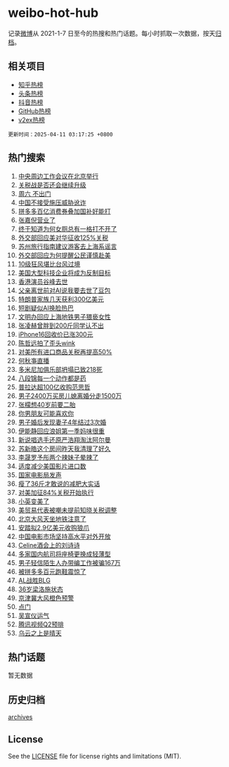 # weibo-hot-hub

记录[微博](https://www.weibo.com)从 2021-1-7 日至今的热搜和热门话题。每小时抓取一次数据，按天[归档](archives)。

## 相关项目

- [知乎热榜](https://github.com/snaildev/zhihu-hot-hub)
- [头条热榜](https://github.com/snaildev/toutiao-hot-hub)
- [抖音热榜](https://github.com/snaildev/douyin-hot-hub)
- [GitHub热榜](https://github.com/snaildev/github-hot-hub)
- [v2ex热榜](https://github.com/snaildev/v2ex-hot-hub)


`更新时间：2025-04-11 03:17:25 +0800`

## 热门搜索

1. [中央周边工作会议在北京举行](https://m.weibo.cn/search?containerid=100103type%3D1%26t%3D10%26q%3D%23%E4%B8%AD%E5%A4%AE%E5%91%A8%E8%BE%B9%E5%B7%A5%E4%BD%9C%E4%BC%9A%E8%AE%AE%E5%9C%A8%E5%8C%97%E4%BA%AC%E4%B8%BE%E8%A1%8C%23&stream_entry_id=51&isnewpage=1&extparam=seat%3D1%26pos%3D0%26cate%3D10103%26q%3D%2523%25E4%25B8%25AD%25E5%25A4%25AE%25E5%2591%25A8%25E8%25BE%25B9%25E5%25B7%25A5%25E4%25BD%259C%25E4%25BC%259A%25E8%25AE%25AE%25E5%259C%25A8%25E5%258C%2597%25E4%25BA%25AC%25E4%25B8%25BE%25E8%25A1%258C%2523%26filter_type%3Drealtimehot%26stream_entry_id%3D51%26c_type%3D51%26dgr%3D0%26display_time%3D1744312644%26pre_seqid%3D174431264428091864592134)
1. [关税战是否还会继续升级](https://m.weibo.cn/search?containerid=100103type%3D1%26t%3D10%26q%3D%23%E5%85%B3%E7%A8%8E%E6%88%98%E6%98%AF%E5%90%A6%E8%BF%98%E4%BC%9A%E7%BB%A7%E7%BB%AD%E5%8D%87%E7%BA%A7%23&stream_entry_id=31&isnewpage=1&extparam=seat%3D1%26pos%3D0%26realpos%3D1%26flag%3D2%26filter_type%3Drealtimehot%26c_type%3D31%26cate%3D5001%26q%3D%2523%25E5%2585%25B3%25E7%25A8%258E%25E6%2588%2598%25E6%2598%25AF%25E5%2590%25A6%25E8%25BF%2598%25E4%25BC%259A%25E7%25BB%25A7%25E7%25BB%25AD%25E5%258D%2587%25E7%25BA%25A7%2523%26dgr%3D0%26stream_entry_id%3D31%26band_rank%3D1%26lcate%3D5001%26display_time%3D1744312644%26pre_seqid%3D174431264428091864592134)
1. [周六 不出门](https://m.weibo.cn/search?containerid=100103type%3D1%26t%3D10%26q%3D%E5%91%A8%E5%85%AD+%E4%B8%8D%E5%87%BA%E9%97%A8&stream_entry_id=31&isnewpage=1&extparam=seat%3D1%26pos%3D1%26realpos%3D2%26flag%3D2%26filter_type%3Drealtimehot%26c_type%3D31%26cate%3D5001%26q%3D%25E5%2591%25A8%25E5%2585%25AD%2520%25E4%25B8%258D%25E5%2587%25BA%25E9%2597%25A8%26dgr%3D0%26stream_entry_id%3D31%26band_rank%3D2%26lcate%3D5001%26display_time%3D1744312644%26pre_seqid%3D174431264428091864592134)
1. [中国不接受施压威胁讹诈](https://m.weibo.cn/search?containerid=100103type%3D1%26t%3D10%26q%3D%23%E4%B8%AD%E5%9B%BD%E4%B8%8D%E6%8E%A5%E5%8F%97%E6%96%BD%E5%8E%8B%E5%A8%81%E8%83%81%E8%AE%B9%E8%AF%88%23&stream_entry_id=31&isnewpage=1&extparam=seat%3D1%26pos%3D2%26realpos%3D3%26flag%3D0%26filter_type%3Drealtimehot%26c_type%3D31%26cate%3D5001%26q%3D%2523%25E4%25B8%25AD%25E5%259B%25BD%25E4%25B8%258D%25E6%258E%25A5%25E5%258F%2597%25E6%2596%25BD%25E5%258E%258B%25E5%25A8%2581%25E8%2583%2581%25E8%25AE%25B9%25E8%25AF%2588%2523%26dgr%3D0%26stream_entry_id%3D31%26band_rank%3D3%26lcate%3D5001%26display_time%3D1744312644%26pre_seqid%3D174431264428091864592134)
1. [拼多多百亿消费券叠加国补好能打](https://m.weibo.cn/search?containerid=100103type%3D1%26t%3D10%26q%3D%23%E6%8B%BC%E5%A4%9A%E5%A4%9A%E7%99%BE%E4%BA%BF%E6%B6%88%E8%B4%B9%E5%88%B8%E5%8F%A0%E5%8A%A0%E5%9B%BD%E8%A1%A5%E5%A5%BD%E8%83%BD%E6%89%93%23&stream_entry_id=31&isnewpage=1&extparam=seat%3D1%26pos%3D3%26filter_type%3Drealtimehot%26c_type%3D31%26lcate%3D5001%26is_ad_pos%3D1%26cate%3D5001%26q%3D%2523%25E6%258B%25BC%25E5%25A4%259A%25E5%25A4%259A%25E7%2599%25BE%25E4%25BA%25BF%25E6%25B6%2588%25E8%25B4%25B9%25E5%2588%25B8%25E5%258F%25A0%25E5%258A%25A0%25E5%259B%25BD%25E8%25A1%25A5%25E5%25A5%25BD%25E8%2583%25BD%25E6%2589%2593%2523%26topic_ad%3D1%26dgr%3D0%26stream_entry_id%3D31%26adid%3D282379%26band_rank%3D4%26display_time%3D1744312644%26pre_seqid%3D174431264428091864592134)
1. [张嘉倪营业了](https://m.weibo.cn/search?containerid=100103type%3D1%26t%3D10%26q%3D%23%E5%BC%A0%E5%98%89%E5%80%AA%E8%90%A5%E4%B8%9A%E4%BA%86%23&stream_entry_id=31&isnewpage=1&extparam=seat%3D1%26pos%3D4%26realpos%3D4%26flag%3D2%26filter_type%3Drealtimehot%26c_type%3D31%26cate%3D5001%26q%3D%2523%25E5%25BC%25A0%25E5%2598%2589%25E5%2580%25AA%25E8%2590%25A5%25E4%25B8%259A%25E4%25BA%2586%2523%26dgr%3D0%26stream_entry_id%3D31%26band_rank%3D4%26lcate%3D5001%26display_time%3D1744312644%26pre_seqid%3D174431264428091864592134)
1. [终于知道为何女厕总有一格打不开了](https://m.weibo.cn/search?containerid=100103type%3D1%26t%3D10%26q%3D%23%E7%BB%88%E4%BA%8E%E7%9F%A5%E9%81%93%E4%B8%BA%E4%BD%95%E5%A5%B3%E5%8E%95%E6%80%BB%E6%9C%89%E4%B8%80%E6%A0%BC%E6%89%93%E4%B8%8D%E5%BC%80%E4%BA%86%23&stream_entry_id=31&isnewpage=1&extparam=seat%3D1%26pos%3D5%26realpos%3D5%26flag%3D2%26filter_type%3Drealtimehot%26c_type%3D31%26cate%3D5001%26q%3D%2523%25E7%25BB%2588%25E4%25BA%258E%25E7%259F%25A5%25E9%2581%2593%25E4%25B8%25BA%25E4%25BD%2595%25E5%25A5%25B3%25E5%258E%2595%25E6%2580%25BB%25E6%259C%2589%25E4%25B8%2580%25E6%25A0%25BC%25E6%2589%2593%25E4%25B8%258D%25E5%25BC%2580%25E4%25BA%2586%2523%26dgr%3D0%26stream_entry_id%3D31%26band_rank%3D5%26lcate%3D5001%26display_time%3D1744312644%26pre_seqid%3D174431264428091864592134)
1. [外交部回应美对华征收125%关税](https://m.weibo.cn/search?containerid=100103type%3D1%26t%3D10%26q%3D%23%E5%A4%96%E4%BA%A4%E9%83%A8%E5%9B%9E%E5%BA%94%E7%BE%8E%E5%AF%B9%E5%8D%8E%E5%BE%81%E6%94%B6125%25%E5%85%B3%E7%A8%8E%23&stream_entry_id=31&isnewpage=1&extparam=seat%3D1%26pos%3D6%26realpos%3D6%26flag%3D0%26filter_type%3Drealtimehot%26c_type%3D31%26cate%3D5001%26q%3D%2523%25E5%25A4%2596%25E4%25BA%25A4%25E9%2583%25A8%25E5%259B%259E%25E5%25BA%2594%25E7%25BE%258E%25E5%25AF%25B9%25E5%258D%258E%25E5%25BE%2581%25E6%2594%25B6125%2525%25E5%2585%25B3%25E7%25A8%258E%2523%26dgr%3D0%26stream_entry_id%3D31%26band_rank%3D6%26lcate%3D5001%26display_time%3D1744312644%26pre_seqid%3D174431264428091864592134)
1. [苏州旅行指南建议游客去上海系谣言](https://m.weibo.cn/search?containerid=100103type%3D1%26t%3D10%26q%3D%23%E8%8B%8F%E5%B7%9E%E6%97%85%E8%A1%8C%E6%8C%87%E5%8D%97%E5%BB%BA%E8%AE%AE%E6%B8%B8%E5%AE%A2%E5%8E%BB%E4%B8%8A%E6%B5%B7%E7%B3%BB%E8%B0%A3%E8%A8%80%23&stream_entry_id=31&isnewpage=1&extparam=seat%3D1%26pos%3D7%26band_rank%3D7%26c_type%3D31%26is_ad_pos%3D1%26cate%3D5001%26q%3D%2523%25E8%258B%258F%25E5%25B7%259E%25E6%2597%2585%25E8%25A1%258C%25E6%258C%2587%25E5%258D%2597%25E5%25BB%25BA%25E8%25AE%25AE%25E6%25B8%25B8%25E5%25AE%25A2%25E5%258E%25BB%25E4%25B8%258A%25E6%25B5%25B7%25E7%25B3%25BB%25E8%25B0%25A3%25E8%25A8%2580%2523%26lcate%3D5001%26dgr%3D0%26stream_entry_id%3D31%26adid%3D282364%26filter_type%3Drealtimehot%26display_time%3D1744312644%26pre_seqid%3D174431264428091864592134)
1. [外交部回应为何提醒公民谨慎赴美](https://m.weibo.cn/search?containerid=100103type%3D1%26t%3D10%26q%3D%23%E5%A4%96%E4%BA%A4%E9%83%A8%E5%9B%9E%E5%BA%94%E4%B8%BA%E4%BD%95%E6%8F%90%E9%86%92%E5%85%AC%E6%B0%91%E8%B0%A8%E6%85%8E%E8%B5%B4%E7%BE%8E%23&stream_entry_id=31&isnewpage=1&extparam=seat%3D1%26pos%3D8%26realpos%3D7%26flag%3D0%26filter_type%3Drealtimehot%26c_type%3D31%26cate%3D5001%26q%3D%2523%25E5%25A4%2596%25E4%25BA%25A4%25E9%2583%25A8%25E5%259B%259E%25E5%25BA%2594%25E4%25B8%25BA%25E4%25BD%2595%25E6%258F%2590%25E9%2586%2592%25E5%2585%25AC%25E6%25B0%2591%25E8%25B0%25A8%25E6%2585%258E%25E8%25B5%25B4%25E7%25BE%258E%2523%26dgr%3D0%26stream_entry_id%3D31%26band_rank%3D7%26lcate%3D5001%26display_time%3D1744312644%26pre_seqid%3D174431264428091864592134)
1. [10级狂风堪比台风过境](https://m.weibo.cn/search?containerid=100103type%3D1%26t%3D10%26q%3D%2310%E7%BA%A7%E7%8B%82%E9%A3%8E%E5%A0%AA%E6%AF%94%E5%8F%B0%E9%A3%8E%E8%BF%87%E5%A2%83%23&stream_entry_id=31&isnewpage=1&extparam=seat%3D1%26pos%3D9%26realpos%3D8%26flag%3D0%26filter_type%3Drealtimehot%26c_type%3D31%26cate%3D5001%26q%3D%252310%25E7%25BA%25A7%25E7%258B%2582%25E9%25A3%258E%25E5%25A0%25AA%25E6%25AF%2594%25E5%258F%25B0%25E9%25A3%258E%25E8%25BF%2587%25E5%25A2%2583%2523%26dgr%3D0%26stream_entry_id%3D31%26band_rank%3D8%26lcate%3D5001%26display_time%3D1744312644%26pre_seqid%3D174431264428091864592134)
1. [美国大型科技企业将成为反制目标](https://m.weibo.cn/search?containerid=100103type%3D1%26t%3D10%26q%3D%23%E7%BE%8E%E5%9B%BD%E5%A4%A7%E5%9E%8B%E7%A7%91%E6%8A%80%E4%BC%81%E4%B8%9A%E5%B0%86%E6%88%90%E4%B8%BA%E5%8F%8D%E5%88%B6%E7%9B%AE%E6%A0%87%23&stream_entry_id=31&isnewpage=1&extparam=seat%3D1%26pos%3D10%26realpos%3D9%26flag%3D0%26filter_type%3Drealtimehot%26c_type%3D31%26cate%3D5001%26q%3D%2523%25E7%25BE%258E%25E5%259B%25BD%25E5%25A4%25A7%25E5%259E%258B%25E7%25A7%2591%25E6%258A%2580%25E4%25BC%2581%25E4%25B8%259A%25E5%25B0%2586%25E6%2588%2590%25E4%25B8%25BA%25E5%258F%258D%25E5%2588%25B6%25E7%259B%25AE%25E6%25A0%2587%2523%26dgr%3D0%26stream_entry_id%3D31%26band_rank%3D9%26lcate%3D5001%26display_time%3D1744312644%26pre_seqid%3D174431264428091864592134)
1. [香港演员谷峰去世](https://m.weibo.cn/search?containerid=100103type%3D1%26t%3D10%26q%3D%23%E9%A6%99%E6%B8%AF%E6%BC%94%E5%91%98%E8%B0%B7%E5%B3%B0%E5%8E%BB%E4%B8%96%23&stream_entry_id=31&isnewpage=1&extparam=seat%3D1%26pos%3D11%26realpos%3D10%26flag%3D0%26filter_type%3Drealtimehot%26c_type%3D31%26cate%3D5001%26q%3D%2523%25E9%25A6%2599%25E6%25B8%25AF%25E6%25BC%2594%25E5%2591%2598%25E8%25B0%25B7%25E5%25B3%25B0%25E5%258E%25BB%25E4%25B8%2596%2523%26dgr%3D0%26stream_entry_id%3D31%26band_rank%3D10%26lcate%3D5001%26display_time%3D1744312644%26pre_seqid%3D174431264428091864592134)
1. [父亲离世前对AI说我要去世了豆包](https://m.weibo.cn/search?containerid=100103type%3D1%26t%3D10%26q%3D%23%E7%88%B6%E4%BA%B2%E7%A6%BB%E4%B8%96%E5%89%8D%E5%AF%B9AI%E8%AF%B4%E6%88%91%E8%A6%81%E5%8E%BB%E4%B8%96%E4%BA%86%E8%B1%86%E5%8C%85%23&stream_entry_id=31&isnewpage=1&extparam=seat%3D1%26pos%3D12%26realpos%3D11%26flag%3D2%26filter_type%3Drealtimehot%26c_type%3D31%26cate%3D5001%26q%3D%2523%25E7%2588%25B6%25E4%25BA%25B2%25E7%25A6%25BB%25E4%25B8%2596%25E5%2589%258D%25E5%25AF%25B9AI%25E8%25AF%25B4%25E6%2588%2591%25E8%25A6%2581%25E5%258E%25BB%25E4%25B8%2596%25E4%25BA%2586%25E8%25B1%2586%25E5%258C%2585%2523%26dgr%3D0%26stream_entry_id%3D31%26band_rank%3D11%26lcate%3D5001%26display_time%3D1744312644%26pre_seqid%3D174431264428091864592134)
1. [特朗普家族几天获利300亿美元](https://m.weibo.cn/search?containerid=100103type%3D1%26t%3D10%26q%3D%23%E7%89%B9%E6%9C%97%E6%99%AE%E5%AE%B6%E6%97%8F%E5%87%A0%E5%A4%A9%E8%8E%B7%E5%88%A9300%E4%BA%BF%E7%BE%8E%E5%85%83%23&stream_entry_id=31&isnewpage=1&extparam=seat%3D1%26pos%3D13%26realpos%3D12%26flag%3D0%26filter_type%3Drealtimehot%26c_type%3D31%26cate%3D5001%26q%3D%2523%25E7%2589%25B9%25E6%259C%2597%25E6%2599%25AE%25E5%25AE%25B6%25E6%2597%258F%25E5%2587%25A0%25E5%25A4%25A9%25E8%258E%25B7%25E5%2588%25A9300%25E4%25BA%25BF%25E7%25BE%258E%25E5%2585%2583%2523%26dgr%3D0%26stream_entry_id%3D31%26band_rank%3D12%26lcate%3D5001%26display_time%3D1744312644%26pre_seqid%3D174431264428091864592134)
1. [短剧疑似AI换脸热巴](https://m.weibo.cn/search?containerid=100103type%3D1%26t%3D10%26q%3D%23%E7%9F%AD%E5%89%A7%E7%96%91%E4%BC%BCAI%E6%8D%A2%E8%84%B8%E7%83%AD%E5%B7%B4%23&stream_entry_id=31&isnewpage=1&extparam=seat%3D1%26pos%3D14%26realpos%3D13%26flag%3D0%26filter_type%3Drealtimehot%26c_type%3D31%26cate%3D5001%26q%3D%2523%25E7%259F%25AD%25E5%2589%25A7%25E7%2596%2591%25E4%25BC%25BCAI%25E6%258D%25A2%25E8%2584%25B8%25E7%2583%25AD%25E5%25B7%25B4%2523%26dgr%3D0%26stream_entry_id%3D31%26band_rank%3D13%26lcate%3D5001%26display_time%3D1744312644%26pre_seqid%3D174431264428091864592134)
1. [文明办回应上海地铁男子猥亵女性](https://m.weibo.cn/search?containerid=100103type%3D1%26t%3D10%26q%3D%23%E6%96%87%E6%98%8E%E5%8A%9E%E5%9B%9E%E5%BA%94%E4%B8%8A%E6%B5%B7%E5%9C%B0%E9%93%81%E7%94%B7%E5%AD%90%E7%8C%A5%E4%BA%B5%E5%A5%B3%E6%80%A7%23&stream_entry_id=31&isnewpage=1&extparam=seat%3D1%26pos%3D15%26realpos%3D14%26flag%3D0%26filter_type%3Drealtimehot%26c_type%3D31%26cate%3D5001%26q%3D%2523%25E6%2596%2587%25E6%2598%258E%25E5%258A%259E%25E5%259B%259E%25E5%25BA%2594%25E4%25B8%258A%25E6%25B5%25B7%25E5%259C%25B0%25E9%2593%2581%25E7%2594%25B7%25E5%25AD%2590%25E7%258C%25A5%25E4%25BA%25B5%25E5%25A5%25B3%25E6%2580%25A7%2523%26dgr%3D0%26stream_entry_id%3D31%26band_rank%3D14%26lcate%3D5001%26display_time%3D1744312644%26pre_seqid%3D174431264428091864592134)
1. [张凌赫曾胖到200斤同学认不出](https://m.weibo.cn/search?containerid=100103type%3D1%26t%3D10%26q%3D%23%E5%BC%A0%E5%87%8C%E8%B5%AB%E6%9B%BE%E8%83%96%E5%88%B0200%E6%96%A4%E5%90%8C%E5%AD%A6%E8%AE%A4%E4%B8%8D%E5%87%BA%23&stream_entry_id=31&isnewpage=1&extparam=seat%3D1%26pos%3D16%26realpos%3D15%26flag%3D0%26filter_type%3Drealtimehot%26c_type%3D31%26cate%3D5001%26q%3D%2523%25E5%25BC%25A0%25E5%2587%258C%25E8%25B5%25AB%25E6%259B%25BE%25E8%2583%2596%25E5%2588%25B0200%25E6%2596%25A4%25E5%2590%258C%25E5%25AD%25A6%25E8%25AE%25A4%25E4%25B8%258D%25E5%2587%25BA%2523%26dgr%3D0%26stream_entry_id%3D31%26band_rank%3D15%26lcate%3D5001%26display_time%3D1744312644%26pre_seqid%3D174431264428091864592134)
1. [iPhone16回收价已涨300元](https://m.weibo.cn/search?containerid=100103type%3D1%26t%3D10%26q%3D%23iPhone16%E5%9B%9E%E6%94%B6%E4%BB%B7%E5%B7%B2%E6%B6%A8300%E5%85%83%23&stream_entry_id=31&isnewpage=1&extparam=seat%3D1%26pos%3D17%26realpos%3D16%26flag%3D0%26filter_type%3Drealtimehot%26c_type%3D31%26cate%3D5001%26q%3D%2523iPhone16%25E5%259B%259E%25E6%2594%25B6%25E4%25BB%25B7%25E5%25B7%25B2%25E6%25B6%25A8300%25E5%2585%2583%2523%26dgr%3D0%26stream_entry_id%3D31%26band_rank%3D16%26lcate%3D5001%26display_time%3D1744312644%26pre_seqid%3D174431264428091864592134)
1. [陈哲远拍了歪头wink](https://m.weibo.cn/search?containerid=100103type%3D1%26t%3D10%26q%3D%E9%99%88%E5%93%B2%E8%BF%9C%E6%8B%8D%E4%BA%86%E6%AD%AA%E5%A4%B4wink&stream_entry_id=31&isnewpage=1&extparam=seat%3D1%26pos%3D18%26realpos%3D17%26flag%3D0%26filter_type%3Drealtimehot%26c_type%3D31%26cate%3D5001%26q%3D%25E9%2599%2588%25E5%2593%25B2%25E8%25BF%259C%25E6%258B%258D%25E4%25BA%2586%25E6%25AD%25AA%25E5%25A4%25B4wink%26dgr%3D0%26stream_entry_id%3D31%26band_rank%3D17%26lcate%3D5001%26display_time%3D1744312644%26pre_seqid%3D174431264428091864592134)
1. [对美所有进口商品关税再提高50%](https://m.weibo.cn/search?containerid=100103type%3D1%26t%3D10%26q%3D%23%E5%AF%B9%E7%BE%8E%E6%89%80%E6%9C%89%E8%BF%9B%E5%8F%A3%E5%95%86%E5%93%81%E5%85%B3%E7%A8%8E%E5%86%8D%E6%8F%90%E9%AB%9850%25%23&stream_entry_id=31&isnewpage=1&extparam=seat%3D1%26pos%3D19%26realpos%3D18%26flag%3D0%26filter_type%3Drealtimehot%26c_type%3D31%26cate%3D5001%26q%3D%2523%25E5%25AF%25B9%25E7%25BE%258E%25E6%2589%2580%25E6%259C%2589%25E8%25BF%259B%25E5%258F%25A3%25E5%2595%2586%25E5%2593%2581%25E5%2585%25B3%25E7%25A8%258E%25E5%2586%258D%25E6%258F%2590%25E9%25AB%259850%2525%2523%26dgr%3D0%26stream_entry_id%3D31%26band_rank%3D18%26lcate%3D5001%26display_time%3D1744312644%26pre_seqid%3D174431264428091864592134)
1. [何秋亊直播](https://m.weibo.cn/search?containerid=100103type%3D1%26t%3D10%26q%3D%E4%BD%95%E7%A7%8B%E4%BA%8A%E7%9B%B4%E6%92%AD&stream_entry_id=31&isnewpage=1&extparam=seat%3D1%26pos%3D20%26realpos%3D19%26flag%3D0%26filter_type%3Drealtimehot%26c_type%3D31%26cate%3D5001%26q%3D%25E4%25BD%2595%25E7%25A7%258B%25E4%25BA%258A%25E7%259B%25B4%25E6%2592%25AD%26dgr%3D0%26stream_entry_id%3D31%26band_rank%3D19%26lcate%3D5001%26display_time%3D1744312644%26pre_seqid%3D174431264428091864592134)
1. [多米尼加俱乐部坍塌已致218死](https://m.weibo.cn/search?containerid=100103type%3D1%26t%3D10%26q%3D%23%E5%A4%9A%E7%B1%B3%E5%B0%BC%E5%8A%A0%E4%BF%B1%E4%B9%90%E9%83%A8%E5%9D%8D%E5%A1%8C%E5%B7%B2%E8%87%B4218%E6%AD%BB%23&stream_entry_id=31&isnewpage=1&extparam=seat%3D1%26pos%3D21%26realpos%3D20%26flag%3D0%26filter_type%3Drealtimehot%26c_type%3D31%26cate%3D5001%26q%3D%2523%25E5%25A4%259A%25E7%25B1%25B3%25E5%25B0%25BC%25E5%258A%25A0%25E4%25BF%25B1%25E4%25B9%2590%25E9%2583%25A8%25E5%259D%258D%25E5%25A1%258C%25E5%25B7%25B2%25E8%2587%25B4218%25E6%25AD%25BB%2523%26dgr%3D0%26stream_entry_id%3D31%26band_rank%3D20%26lcate%3D5001%26display_time%3D1744312644%26pre_seqid%3D174431264428091864592134)
1. [八段锦每一个动作都是药](https://m.weibo.cn/search?containerid=100103type%3D1%26t%3D10%26q%3D%23%E5%85%AB%E6%AE%B5%E9%94%A6%E6%AF%8F%E4%B8%80%E4%B8%AA%E5%8A%A8%E4%BD%9C%E9%83%BD%E6%98%AF%E8%8D%AF%23&stream_entry_id=31&isnewpage=1&extparam=seat%3D1%26pos%3D22%26realpos%3D21%26flag%3D0%26filter_type%3Drealtimehot%26c_type%3D31%26cate%3D5001%26q%3D%2523%25E5%2585%25AB%25E6%25AE%25B5%25E9%2594%25A6%25E6%25AF%258F%25E4%25B8%2580%25E4%25B8%25AA%25E5%258A%25A8%25E4%25BD%259C%25E9%2583%25BD%25E6%2598%25AF%25E8%258D%25AF%2523%26dgr%3D0%26stream_entry_id%3D31%26band_rank%3D21%26lcate%3D5001%26display_time%3D1744312644%26pre_seqid%3D174431264428091864592134)
1. [普拉达超100亿收购范思哲](https://m.weibo.cn/search?containerid=100103type%3D1%26t%3D10%26q%3D%23%E6%99%AE%E6%8B%89%E8%BE%BE%E8%B6%85100%E4%BA%BF%E6%94%B6%E8%B4%AD%E8%8C%83%E6%80%9D%E5%93%B2%23&stream_entry_id=31&isnewpage=1&extparam=seat%3D1%26pos%3D23%26realpos%3D22%26flag%3D0%26filter_type%3Drealtimehot%26c_type%3D31%26cate%3D5001%26q%3D%2523%25E6%2599%25AE%25E6%258B%2589%25E8%25BE%25BE%25E8%25B6%2585100%25E4%25BA%25BF%25E6%2594%25B6%25E8%25B4%25AD%25E8%258C%2583%25E6%2580%259D%25E5%2593%25B2%2523%26dgr%3D0%26stream_entry_id%3D31%26band_rank%3D22%26lcate%3D5001%26display_time%3D1744312644%26pre_seqid%3D174431264428091864592134)
1. [男子2400万买房儿媳离婚分走1500万](https://m.weibo.cn/search?containerid=100103type%3D1%26t%3D10%26q%3D%23%E7%94%B7%E5%AD%902400%E4%B8%87%E4%B9%B0%E6%88%BF%E5%84%BF%E5%AA%B3%E7%A6%BB%E5%A9%9A%E5%88%86%E8%B5%B01500%E4%B8%87%23&stream_entry_id=31&isnewpage=1&extparam=seat%3D1%26pos%3D24%26realpos%3D23%26flag%3D0%26filter_type%3Drealtimehot%26c_type%3D31%26cate%3D5001%26q%3D%2523%25E7%2594%25B7%25E5%25AD%25902400%25E4%25B8%2587%25E4%25B9%25B0%25E6%2588%25BF%25E5%2584%25BF%25E5%25AA%25B3%25E7%25A6%25BB%25E5%25A9%259A%25E5%2588%2586%25E8%25B5%25B01500%25E4%25B8%2587%2523%26dgr%3D0%26stream_entry_id%3D31%26band_rank%3D23%26lcate%3D5001%26display_time%3D1744312644%26pre_seqid%3D174431264428091864592134)
1. [张檬想40岁前要二胎](https://m.weibo.cn/search?containerid=100103type%3D1%26t%3D10%26q%3D%23%E5%BC%A0%E6%AA%AC%E6%83%B340%E5%B2%81%E5%89%8D%E8%A6%81%E4%BA%8C%E8%83%8E%23&stream_entry_id=31&isnewpage=1&extparam=seat%3D1%26pos%3D25%26realpos%3D24%26flag%3D0%26filter_type%3Drealtimehot%26c_type%3D31%26cate%3D5001%26q%3D%2523%25E5%25BC%25A0%25E6%25AA%25AC%25E6%2583%25B340%25E5%25B2%2581%25E5%2589%258D%25E8%25A6%2581%25E4%25BA%258C%25E8%2583%258E%2523%26dgr%3D0%26stream_entry_id%3D31%26band_rank%3D24%26lcate%3D5001%26display_time%3D1744312644%26pre_seqid%3D174431264428091864592134)
1. [你男朋友可能喜欢你](https://m.weibo.cn/search?containerid=100103type%3D1%26t%3D10%26q%3D%E4%BD%A0%E7%94%B7%E6%9C%8B%E5%8F%8B%E5%8F%AF%E8%83%BD%E5%96%9C%E6%AC%A2%E4%BD%A0&stream_entry_id=31&isnewpage=1&extparam=seat%3D1%26pos%3D26%26realpos%3D25%26flag%3D0%26filter_type%3Drealtimehot%26c_type%3D31%26cate%3D5001%26q%3D%25E4%25BD%25A0%25E7%2594%25B7%25E6%259C%258B%25E5%258F%258B%25E5%258F%25AF%25E8%2583%25BD%25E5%2596%259C%25E6%25AC%25A2%25E4%25BD%25A0%26dgr%3D0%26stream_entry_id%3D31%26band_rank%3D25%26lcate%3D5001%26display_time%3D1744312644%26pre_seqid%3D174431264428091864592134)
1. [男子婚后发现妻子4年结过3次婚](https://m.weibo.cn/search?containerid=100103type%3D1%26t%3D10%26q%3D%23%E7%94%B7%E5%AD%90%E5%A9%9A%E5%90%8E%E5%8F%91%E7%8E%B0%E5%A6%BB%E5%AD%904%E5%B9%B4%E7%BB%93%E8%BF%873%E6%AC%A1%E5%A9%9A%23&stream_entry_id=31&isnewpage=1&extparam=seat%3D1%26pos%3D27%26realpos%3D26%26flag%3D0%26filter_type%3Drealtimehot%26c_type%3D31%26cate%3D5001%26q%3D%2523%25E7%2594%25B7%25E5%25AD%2590%25E5%25A9%259A%25E5%2590%258E%25E5%258F%2591%25E7%258E%25B0%25E5%25A6%25BB%25E5%25AD%25904%25E5%25B9%25B4%25E7%25BB%2593%25E8%25BF%25873%25E6%25AC%25A1%25E5%25A9%259A%2523%26dgr%3D0%26stream_entry_id%3D31%26band_rank%3D26%26lcate%3D5001%26display_time%3D1744312644%26pre_seqid%3D174431264428091864592134)
1. [伊能静回应浪姐第一季妈味很重](https://m.weibo.cn/search?containerid=100103type%3D1%26t%3D10%26q%3D%23%E4%BC%8A%E8%83%BD%E9%9D%99%E5%9B%9E%E5%BA%94%E6%B5%AA%E5%A7%90%E7%AC%AC%E4%B8%80%E5%AD%A3%E5%A6%88%E5%91%B3%E5%BE%88%E9%87%8D%23&stream_entry_id=31&isnewpage=1&extparam=seat%3D1%26pos%3D28%26realpos%3D27%26flag%3D0%26filter_type%3Drealtimehot%26c_type%3D31%26cate%3D5001%26q%3D%2523%25E4%25BC%258A%25E8%2583%25BD%25E9%259D%2599%25E5%259B%259E%25E5%25BA%2594%25E6%25B5%25AA%25E5%25A7%2590%25E7%25AC%25AC%25E4%25B8%2580%25E5%25AD%25A3%25E5%25A6%2588%25E5%2591%25B3%25E5%25BE%2588%25E9%2587%258D%2523%26dgr%3D0%26stream_entry_id%3D31%26band_rank%3D27%26lcate%3D5001%26display_time%3D1744312644%26pre_seqid%3D174431264428091864592134)
1. [新说唱选手还原严浩翔淘汰阿尔曼](https://m.weibo.cn/search?containerid=100103type%3D1%26t%3D10%26q%3D%23%E6%96%B0%E8%AF%B4%E5%94%B1%E9%80%89%E6%89%8B%E8%BF%98%E5%8E%9F%E4%B8%A5%E6%B5%A9%E7%BF%94%E6%B7%98%E6%B1%B0%E9%98%BF%E5%B0%94%E6%9B%BC%23&stream_entry_id=31&isnewpage=1&extparam=seat%3D1%26pos%3D29%26realpos%3D28%26flag%3D0%26filter_type%3Drealtimehot%26c_type%3D31%26cate%3D5001%26q%3D%2523%25E6%2596%25B0%25E8%25AF%25B4%25E5%2594%25B1%25E9%2580%2589%25E6%2589%258B%25E8%25BF%2598%25E5%258E%259F%25E4%25B8%25A5%25E6%25B5%25A9%25E7%25BF%2594%25E6%25B7%2598%25E6%25B1%25B0%25E9%2598%25BF%25E5%25B0%2594%25E6%259B%25BC%2523%26dgr%3D0%26stream_entry_id%3D31%26band_rank%3D28%26lcate%3D5001%26display_time%3D1744312644%26pre_seqid%3D174431264428091864592134)
1. [苏新皓这个房间昨天我清理了好久](https://m.weibo.cn/search?containerid=100103type%3D1%26t%3D10%26q%3D%23%E8%8B%8F%E6%96%B0%E7%9A%93%E8%BF%99%E4%B8%AA%E6%88%BF%E9%97%B4%E6%98%A8%E5%A4%A9%E6%88%91%E6%B8%85%E7%90%86%E4%BA%86%E5%A5%BD%E4%B9%85%23&stream_entry_id=31&isnewpage=1&extparam=seat%3D1%26pos%3D30%26realpos%3D29%26flag%3D0%26filter_type%3Drealtimehot%26c_type%3D31%26cate%3D5001%26q%3D%2523%25E8%258B%258F%25E6%2596%25B0%25E7%259A%2593%25E8%25BF%2599%25E4%25B8%25AA%25E6%2588%25BF%25E9%2597%25B4%25E6%2598%25A8%25E5%25A4%25A9%25E6%2588%2591%25E6%25B8%2585%25E7%2590%2586%25E4%25BA%2586%25E5%25A5%25BD%25E4%25B9%2585%2523%26dgr%3D0%26stream_entry_id%3D31%26band_rank%3D29%26lcate%3D5001%26display_time%3D1744312644%26pre_seqid%3D174431264428091864592134)
1. [李晟罗予彤两个辣妹子晕辣了](https://m.weibo.cn/search?containerid=100103type%3D1%26t%3D10%26q%3D%E6%9D%8E%E6%99%9F%E7%BD%97%E4%BA%88%E5%BD%A4%E4%B8%A4%E4%B8%AA%E8%BE%A3%E5%A6%B9%E5%AD%90%E6%99%95%E8%BE%A3%E4%BA%86&stream_entry_id=31&isnewpage=1&extparam=seat%3D1%26pos%3D31%26realpos%3D30%26flag%3D0%26filter_type%3Drealtimehot%26c_type%3D31%26cate%3D5001%26q%3D%25E6%259D%258E%25E6%2599%259F%25E7%25BD%2597%25E4%25BA%2588%25E5%25BD%25A4%25E4%25B8%25A4%25E4%25B8%25AA%25E8%25BE%25A3%25E5%25A6%25B9%25E5%25AD%2590%25E6%2599%2595%25E8%25BE%25A3%25E4%25BA%2586%26dgr%3D0%26stream_entry_id%3D31%26band_rank%3D30%26lcate%3D5001%26display_time%3D1744312644%26pre_seqid%3D174431264428091864592134)
1. [适度减少美国影片进口数](https://m.weibo.cn/search?containerid=100103type%3D1%26t%3D10%26q%3D%23%E9%80%82%E5%BA%A6%E5%87%8F%E5%B0%91%E7%BE%8E%E5%9B%BD%E5%BD%B1%E7%89%87%E8%BF%9B%E5%8F%A3%E6%95%B0%23&stream_entry_id=31&isnewpage=1&extparam=seat%3D1%26pos%3D32%26realpos%3D31%26flag%3D0%26filter_type%3Drealtimehot%26c_type%3D31%26cate%3D5001%26q%3D%2523%25E9%2580%2582%25E5%25BA%25A6%25E5%2587%258F%25E5%25B0%2591%25E7%25BE%258E%25E5%259B%25BD%25E5%25BD%25B1%25E7%2589%2587%25E8%25BF%259B%25E5%258F%25A3%25E6%2595%25B0%2523%26dgr%3D0%26stream_entry_id%3D31%26band_rank%3D31%26lcate%3D5001%26display_time%3D1744312644%26pre_seqid%3D174431264428091864592134)
1. [国家电影局发声](https://m.weibo.cn/search?containerid=100103type%3D1%26t%3D10%26q%3D%23%E5%9B%BD%E5%AE%B6%E7%94%B5%E5%BD%B1%E5%B1%80%E5%8F%91%E5%A3%B0%23&stream_entry_id=31&isnewpage=1&extparam=seat%3D1%26pos%3D33%26realpos%3D32%26flag%3D0%26filter_type%3Drealtimehot%26c_type%3D31%26cate%3D5001%26q%3D%2523%25E5%259B%25BD%25E5%25AE%25B6%25E7%2594%25B5%25E5%25BD%25B1%25E5%25B1%2580%25E5%258F%2591%25E5%25A3%25B0%2523%26dgr%3D0%26stream_entry_id%3D31%26band_rank%3D32%26lcate%3D5001%26display_time%3D1744312644%26pre_seqid%3D174431264428091864592134)
1. [瘦了36斤才敢说的减肥大实话](https://m.weibo.cn/search?containerid=100103type%3D1%26t%3D10%26q%3D%E7%98%A6%E4%BA%8636%E6%96%A4%E6%89%8D%E6%95%A2%E8%AF%B4%E7%9A%84%E5%87%8F%E8%82%A5%E5%A4%A7%E5%AE%9E%E8%AF%9D&stream_entry_id=31&isnewpage=1&extparam=seat%3D1%26pos%3D34%26realpos%3D33%26flag%3D0%26filter_type%3Drealtimehot%26c_type%3D31%26cate%3D5001%26q%3D%25E7%2598%25A6%25E4%25BA%258636%25E6%2596%25A4%25E6%2589%258D%25E6%2595%25A2%25E8%25AF%25B4%25E7%259A%2584%25E5%2587%258F%25E8%2582%25A5%25E5%25A4%25A7%25E5%25AE%259E%25E8%25AF%259D%26dgr%3D0%26stream_entry_id%3D31%26band_rank%3D33%26lcate%3D5001%26display_time%3D1744312644%26pre_seqid%3D174431264428091864592134)
1. [对美加征84%关税开始执行](https://m.weibo.cn/search?containerid=100103type%3D1%26t%3D10%26q%3D%23%E5%AF%B9%E7%BE%8E%E5%8A%A0%E5%BE%8184%25%E5%85%B3%E7%A8%8E%E5%BC%80%E5%A7%8B%E6%89%A7%E8%A1%8C%23&stream_entry_id=31&isnewpage=1&extparam=seat%3D1%26pos%3D35%26realpos%3D34%26flag%3D0%26filter_type%3Drealtimehot%26c_type%3D31%26cate%3D5001%26q%3D%2523%25E5%25AF%25B9%25E7%25BE%258E%25E5%258A%25A0%25E5%25BE%258184%2525%25E5%2585%25B3%25E7%25A8%258E%25E5%25BC%2580%25E5%25A7%258B%25E6%2589%25A7%25E8%25A1%258C%2523%26dgr%3D0%26stream_entry_id%3D31%26band_rank%3D34%26lcate%3D5001%26display_time%3D1744312644%26pre_seqid%3D174431264428091864592134)
1. [小英变美了](https://m.weibo.cn/search?containerid=100103type%3D1%26t%3D10%26q%3D%23%E5%B0%8F%E8%8B%B1%E5%8F%98%E7%BE%8E%E4%BA%86%23&stream_entry_id=31&isnewpage=1&extparam=seat%3D1%26pos%3D36%26realpos%3D35%26flag%3D0%26filter_type%3Drealtimehot%26c_type%3D31%26cate%3D5001%26q%3D%2523%25E5%25B0%258F%25E8%258B%25B1%25E5%258F%2598%25E7%25BE%258E%25E4%25BA%2586%2523%26dgr%3D0%26stream_entry_id%3D31%26band_rank%3D35%26lcate%3D5001%26display_time%3D1744312644%26pre_seqid%3D174431264428091864592134)
1. [美贸易代表被嘲未提前知晓关税调整](https://m.weibo.cn/search?containerid=100103type%3D1%26t%3D10%26q%3D%23%E7%BE%8E%E8%B4%B8%E6%98%93%E4%BB%A3%E8%A1%A8%E8%A2%AB%E5%98%B2%E6%9C%AA%E6%8F%90%E5%89%8D%E7%9F%A5%E6%99%93%E5%85%B3%E7%A8%8E%E8%B0%83%E6%95%B4%23&stream_entry_id=31&isnewpage=1&extparam=seat%3D1%26pos%3D37%26realpos%3D36%26flag%3D0%26filter_type%3Drealtimehot%26c_type%3D31%26cate%3D5001%26q%3D%2523%25E7%25BE%258E%25E8%25B4%25B8%25E6%2598%2593%25E4%25BB%25A3%25E8%25A1%25A8%25E8%25A2%25AB%25E5%2598%25B2%25E6%259C%25AA%25E6%258F%2590%25E5%2589%258D%25E7%259F%25A5%25E6%2599%2593%25E5%2585%25B3%25E7%25A8%258E%25E8%25B0%2583%25E6%2595%25B4%2523%26dgr%3D0%26stream_entry_id%3D31%26band_rank%3D36%26lcate%3D5001%26display_time%3D1744312644%26pre_seqid%3D174431264428091864592134)
1. [北京大风天坐地铁注意了](https://m.weibo.cn/search?containerid=100103type%3D1%26t%3D10%26q%3D%23%E5%8C%97%E4%BA%AC%E5%A4%A7%E9%A3%8E%E5%A4%A9%E5%9D%90%E5%9C%B0%E9%93%81%E6%B3%A8%E6%84%8F%E4%BA%86%23&stream_entry_id=31&isnewpage=1&extparam=seat%3D1%26pos%3D38%26realpos%3D37%26flag%3D0%26filter_type%3Drealtimehot%26c_type%3D31%26cate%3D5001%26q%3D%2523%25E5%258C%2597%25E4%25BA%25AC%25E5%25A4%25A7%25E9%25A3%258E%25E5%25A4%25A9%25E5%259D%2590%25E5%259C%25B0%25E9%2593%2581%25E6%25B3%25A8%25E6%2584%258F%25E4%25BA%2586%2523%26dgr%3D0%26stream_entry_id%3D31%26band_rank%3D37%26lcate%3D5001%26display_time%3D1744312644%26pre_seqid%3D174431264428091864592134)
1. [安踏拟2.9亿美元收购狼爪](https://m.weibo.cn/search?containerid=100103type%3D1%26t%3D10%26q%3D%23%E5%AE%89%E8%B8%8F%E6%8B%9F2.9%E4%BA%BF%E7%BE%8E%E5%85%83%E6%94%B6%E8%B4%AD%E7%8B%BC%E7%88%AA%23&stream_entry_id=31&isnewpage=1&extparam=seat%3D1%26pos%3D39%26realpos%3D38%26flag%3D0%26filter_type%3Drealtimehot%26c_type%3D31%26cate%3D5001%26q%3D%2523%25E5%25AE%2589%25E8%25B8%258F%25E6%258B%259F2.9%25E4%25BA%25BF%25E7%25BE%258E%25E5%2585%2583%25E6%2594%25B6%25E8%25B4%25AD%25E7%258B%25BC%25E7%2588%25AA%2523%26dgr%3D0%26stream_entry_id%3D31%26band_rank%3D38%26lcate%3D5001%26display_time%3D1744312644%26pre_seqid%3D174431264428091864592134)
1. [中国电影市场坚持高水平对外开放](https://m.weibo.cn/search?containerid=100103type%3D1%26t%3D10%26q%3D%23%E4%B8%AD%E5%9B%BD%E7%94%B5%E5%BD%B1%E5%B8%82%E5%9C%BA%E5%9D%9A%E6%8C%81%E9%AB%98%E6%B0%B4%E5%B9%B3%E5%AF%B9%E5%A4%96%E5%BC%80%E6%94%BE%23&stream_entry_id=31&isnewpage=1&extparam=seat%3D1%26pos%3D40%26realpos%3D39%26flag%3D0%26filter_type%3Drealtimehot%26c_type%3D31%26cate%3D5001%26q%3D%2523%25E4%25B8%25AD%25E5%259B%25BD%25E7%2594%25B5%25E5%25BD%25B1%25E5%25B8%2582%25E5%259C%25BA%25E5%259D%259A%25E6%258C%2581%25E9%25AB%2598%25E6%25B0%25B4%25E5%25B9%25B3%25E5%25AF%25B9%25E5%25A4%2596%25E5%25BC%2580%25E6%2594%25BE%2523%26dgr%3D0%26stream_entry_id%3D31%26band_rank%3D39%26lcate%3D5001%26display_time%3D1744312644%26pre_seqid%3D174431264428091864592134)
1. [Celine酒会上的刘诗诗](https://m.weibo.cn/search?containerid=100103type%3D1%26t%3D10%26q%3D%23Celine%E9%85%92%E4%BC%9A%E4%B8%8A%E7%9A%84%E5%88%98%E8%AF%97%E8%AF%97%23&stream_entry_id=31&isnewpage=1&extparam=seat%3D1%26pos%3D41%26realpos%3D40%26flag%3D0%26filter_type%3Drealtimehot%26c_type%3D31%26cate%3D5001%26q%3D%2523Celine%25E9%2585%2592%25E4%25BC%259A%25E4%25B8%258A%25E7%259A%2584%25E5%2588%2598%25E8%25AF%2597%25E8%25AF%2597%2523%26dgr%3D0%26stream_entry_id%3D31%26band_rank%3D40%26lcate%3D5001%26display_time%3D1744312644%26pre_seqid%3D174431264428091864592134)
1. [多家国内航司将座椅更换成轻薄型](https://m.weibo.cn/search?containerid=100103type%3D1%26t%3D10%26q%3D%23%E5%A4%9A%E5%AE%B6%E5%9B%BD%E5%86%85%E8%88%AA%E5%8F%B8%E5%B0%86%E5%BA%A7%E6%A4%85%E6%9B%B4%E6%8D%A2%E6%88%90%E8%BD%BB%E8%96%84%E5%9E%8B%23&stream_entry_id=31&isnewpage=1&extparam=seat%3D1%26pos%3D42%26realpos%3D41%26flag%3D0%26filter_type%3Drealtimehot%26c_type%3D31%26cate%3D5001%26q%3D%2523%25E5%25A4%259A%25E5%25AE%25B6%25E5%259B%25BD%25E5%2586%2585%25E8%2588%25AA%25E5%258F%25B8%25E5%25B0%2586%25E5%25BA%25A7%25E6%25A4%2585%25E6%259B%25B4%25E6%258D%25A2%25E6%2588%2590%25E8%25BD%25BB%25E8%2596%2584%25E5%259E%258B%2523%26dgr%3D0%26stream_entry_id%3D31%26band_rank%3D41%26lcate%3D5001%26display_time%3D1744312644%26pre_seqid%3D174431264428091864592134)
1. [男子轻信陌生人办带编工作被骗167万](https://m.weibo.cn/search?containerid=100103type%3D1%26t%3D10%26q%3D%23%E7%94%B7%E5%AD%90%E8%BD%BB%E4%BF%A1%E9%99%8C%E7%94%9F%E4%BA%BA%E5%8A%9E%E5%B8%A6%E7%BC%96%E5%B7%A5%E4%BD%9C%E8%A2%AB%E9%AA%97167%E4%B8%87%23&stream_entry_id=31&isnewpage=1&extparam=seat%3D1%26pos%3D43%26realpos%3D42%26flag%3D0%26filter_type%3Drealtimehot%26c_type%3D31%26cate%3D5001%26q%3D%2523%25E7%2594%25B7%25E5%25AD%2590%25E8%25BD%25BB%25E4%25BF%25A1%25E9%2599%258C%25E7%2594%259F%25E4%25BA%25BA%25E5%258A%259E%25E5%25B8%25A6%25E7%25BC%2596%25E5%25B7%25A5%25E4%25BD%259C%25E8%25A2%25AB%25E9%25AA%2597167%25E4%25B8%2587%2523%26dgr%3D0%26stream_entry_id%3D31%26band_rank%3D42%26lcate%3D5001%26display_time%3D1744312644%26pre_seqid%3D174431264428091864592134)
1. [被拼多多百元跑鞋震惊了](https://m.weibo.cn/search?containerid=100103type%3D1%26t%3D10%26q%3D%23%E8%A2%AB%E6%8B%BC%E5%A4%9A%E5%A4%9A%E7%99%BE%E5%85%83%E8%B7%91%E9%9E%8B%E9%9C%87%E6%83%8A%E4%BA%86%23&stream_entry_id=31&isnewpage=1&extparam=seat%3D1%26pos%3D44%26realpos%3D43%26flag%3D0%26filter_type%3Drealtimehot%26c_type%3D31%26cate%3D5001%26q%3D%2523%25E8%25A2%25AB%25E6%258B%25BC%25E5%25A4%259A%25E5%25A4%259A%25E7%2599%25BE%25E5%2585%2583%25E8%25B7%2591%25E9%259E%258B%25E9%259C%2587%25E6%2583%258A%25E4%25BA%2586%2523%26dgr%3D0%26stream_entry_id%3D31%26band_rank%3D43%26lcate%3D5001%26display_time%3D1744312644%26pre_seqid%3D174431264428091864592134)
1. [AL战胜BLG](https://m.weibo.cn/search?containerid=100103type%3D1%26t%3D10%26q%3D%23AL%E6%88%98%E8%83%9CBLG%23&stream_entry_id=31&isnewpage=1&extparam=seat%3D1%26pos%3D45%26realpos%3D44%26flag%3D0%26filter_type%3Drealtimehot%26c_type%3D31%26cate%3D5001%26q%3D%2523AL%25E6%2588%2598%25E8%2583%259CBLG%2523%26dgr%3D0%26stream_entry_id%3D31%26band_rank%3D44%26lcate%3D5001%26display_time%3D1744312644%26pre_seqid%3D174431264428091864592134)
1. [36岁梁洛施状态](https://m.weibo.cn/search?containerid=100103type%3D1%26t%3D10%26q%3D36%E5%B2%81%E6%A2%81%E6%B4%9B%E6%96%BD%E7%8A%B6%E6%80%81&stream_entry_id=31&isnewpage=1&extparam=seat%3D1%26pos%3D46%26realpos%3D45%26flag%3D0%26filter_type%3Drealtimehot%26c_type%3D31%26cate%3D5001%26q%3D36%25E5%25B2%2581%25E6%25A2%2581%25E6%25B4%259B%25E6%2596%25BD%25E7%258A%25B6%25E6%2580%2581%26dgr%3D0%26stream_entry_id%3D31%26band_rank%3D45%26lcate%3D5001%26display_time%3D1744312644%26pre_seqid%3D174431264428091864592134)
1. [京津冀大风橙色预警](https://m.weibo.cn/search?containerid=100103type%3D1%26t%3D10%26q%3D%23%E4%BA%AC%E6%B4%A5%E5%86%80%E5%A4%A7%E9%A3%8E%E6%A9%99%E8%89%B2%E9%A2%84%E8%AD%A6%23&stream_entry_id=31&isnewpage=1&extparam=seat%3D1%26pos%3D47%26realpos%3D46%26flag%3D0%26filter_type%3Drealtimehot%26c_type%3D31%26cate%3D5001%26q%3D%2523%25E4%25BA%25AC%25E6%25B4%25A5%25E5%2586%2580%25E5%25A4%25A7%25E9%25A3%258E%25E6%25A9%2599%25E8%2589%25B2%25E9%25A2%2584%25E8%25AD%25A6%2523%26dgr%3D0%26stream_entry_id%3D31%26band_rank%3D46%26lcate%3D5001%26display_time%3D1744312644%26pre_seqid%3D174431264428091864592134)
1. [点门](https://m.weibo.cn/search?containerid=100103type%3D1%26t%3D10%26q%3D%E7%82%B9%E9%97%A8&stream_entry_id=31&isnewpage=1&extparam=seat%3D1%26pos%3D48%26realpos%3D47%26flag%3D1%26filter_type%3Drealtimehot%26c_type%3D31%26cate%3D5001%26q%3D%25E7%2582%25B9%25E9%2597%25A8%26dgr%3D0%26stream_entry_id%3D31%26band_rank%3D47%26lcate%3D5001%26display_time%3D1744312644%26pre_seqid%3D174431264428091864592134)
1. [吴宣仪运气](https://m.weibo.cn/search?containerid=100103type%3D1%26t%3D10%26q%3D%E5%90%B4%E5%AE%A3%E4%BB%AA%E8%BF%90%E6%B0%94&stream_entry_id=31&isnewpage=1&extparam=seat%3D1%26pos%3D49%26realpos%3D48%26flag%3D0%26filter_type%3Drealtimehot%26c_type%3D31%26cate%3D5001%26q%3D%25E5%2590%25B4%25E5%25AE%25A3%25E4%25BB%25AA%25E8%25BF%2590%25E6%25B0%2594%26dgr%3D0%26stream_entry_id%3D31%26band_rank%3D48%26lcate%3D5001%26display_time%3D1744312644%26pre_seqid%3D174431264428091864592134)
1. [腾讯视频Q2预排](https://m.weibo.cn/search?containerid=100103type%3D1%26t%3D10%26q%3D%23%E8%85%BE%E8%AE%AF%E8%A7%86%E9%A2%91Q2%E9%A2%84%E6%8E%92%23&stream_entry_id=31&isnewpage=1&extparam=seat%3D1%26pos%3D50%26realpos%3D49%26flag%3D0%26filter_type%3Drealtimehot%26c_type%3D31%26cate%3D5001%26q%3D%2523%25E8%2585%25BE%25E8%25AE%25AF%25E8%25A7%2586%25E9%25A2%2591Q2%25E9%25A2%2584%25E6%258E%2592%2523%26dgr%3D0%26stream_entry_id%3D31%26band_rank%3D49%26lcate%3D5001%26display_time%3D1744312644%26pre_seqid%3D174431264428091864592134)
1. [乌云之上是晴天](https://m.weibo.cn/search?containerid=100103type%3D1%26t%3D10%26q%3D%E4%B9%8C%E4%BA%91%E4%B9%8B%E4%B8%8A%E6%98%AF%E6%99%B4%E5%A4%A9&stream_entry_id=31&isnewpage=1&extparam=seat%3D1%26pos%3D51%26realpos%3D50%26flag%3D1%26filter_type%3Drealtimehot%26c_type%3D31%26cate%3D5001%26q%3D%25E4%25B9%258C%25E4%25BA%2591%25E4%25B9%258B%25E4%25B8%258A%25E6%2598%25AF%25E6%2599%25B4%25E5%25A4%25A9%26dgr%3D0%26stream_entry_id%3D31%26band_rank%3D50%26lcate%3D5001%26display_time%3D1744312644%26pre_seqid%3D174431264428091864592134)

## 热门话题

暂无数据

## 历史归档

[archives](archives)

## License

See the [LICENSE](LICENSE) file for license rights and limitations (MIT).
